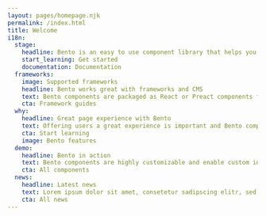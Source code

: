 ```yaml
---
layout: pages/homepage.njk
permalink: /index.html
title: Welcome
i18n:
  stage:
    headline: Bento is an easy to use component library that helps you achieve a great page experience.
    start_learning: Get started
    documentation: Documentation
  frameworks:
    image: Supported frameworks
    headline: Bento works great with frameworks and CMS
    text: Bento components are packaged as React or Preact components for seamless integration with those frameworks, but they're also provided as Web Components, so that they can be used anywhere else.
    cta: Framework guides
  why:
    headline: Great page experience with Bento
    text: Offering users a great experience is important and Bento components are designed from the ground up with page experience in mind. For example, all Bento components avoid user frustration by minimizing content shifts by design.
    cta: Start learning
    image: Bento features
  demo:
    headline: Bento in action
    text: Bento components are highly customizable and enable custom interactivity via their APIs.
    cta: All components
  news:
    headline: Latest news
    text: Lorem ipsum dolor sit amet, consetetur sadipscing elitr, sed diam nonumy eirmod tempor invidunt ut labore et dolore magna aliquyam erat, sed diam voluptua. At vero eos et accusam et justo duo dolores et ea rebum.
    cta: All news
---
```

